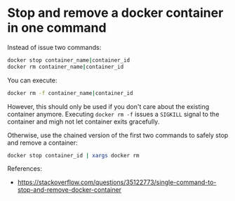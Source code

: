 # Stop and remove a docker container in one command

Instead of issue two commands:

```sh
docker stop container_name|container_id
docker rm container_name|container_id
```

You can execute:

```sh
docker rm -f container_name|container_id
```

However, this should only be used if you don't care about the
existing container anymore. Executing `docker rm -f` issues a
`SIGKILL` signal to the container and migh not let container
exits gracefully.

Otherwise, use the chained version of the first two commands
to safely stop and remove a container:


```sh
docker stop container_id | xargs docker rm
```

References:
- https://stackoverflow.com/questions/35122773/single-command-to-stop-and-remove-docker-container
